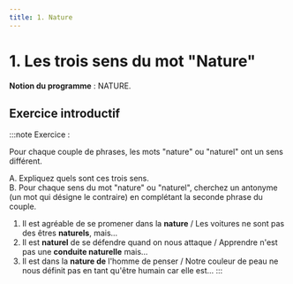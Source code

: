 ```yaml
---
title: 1. Nature
---
```

# 1. Les trois sens du mot "Nature"

**Notion du programme** : NATURE.

## Exercice introductif

:::note
Exercice :

Pour chaque couple de phrases, les mots "nature" ou "naturel" ont un sens différent.

A. Expliquez quels sont ces trois sens.  
B. Pour chaque sens du mot "nature" ou "naturel", cherchez un antonyme (un mot qui désigne le contraire) en complétant la seconde phrase du couple. 

1. Il est agréable de se promener dans la **nature** / Les voitures ne sont pas des êtres **naturels**, mais...
2. Il est **naturel** de se défendre quand on nous attaque / Apprendre n'est pas une **conduite naturelle** mais...
3. Il est dans la **nature de** l'homme de penser / Notre couleur de peau ne nous définit pas en tant qu'être humain car elle est...
:::
